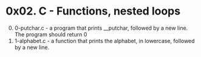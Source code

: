 # 0x02. C - Functions, nested loops

0. 0-putchar.c - a program that prints __putchar, followed by a new line. The program should return 0
1. 1-alphabet.c - a function that prints the alphabet, in lowercase, followed by a new line.
